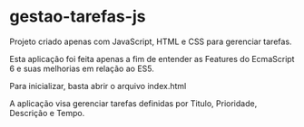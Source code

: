 # gestao-tarefas-js
Projeto criado apenas com JavaScript, HTML e CSS para gerenciar tarefas.

Esta aplicação foi feita apenas a fim de entender as Features do EcmaScript 6 e suas melhorias em relação ao ES5.

Para inicializar, basta abrir o arquivo index.html

A aplicação visa gerenciar tarefas definidas por Titulo, Prioridade, Descrição e Tempo.
